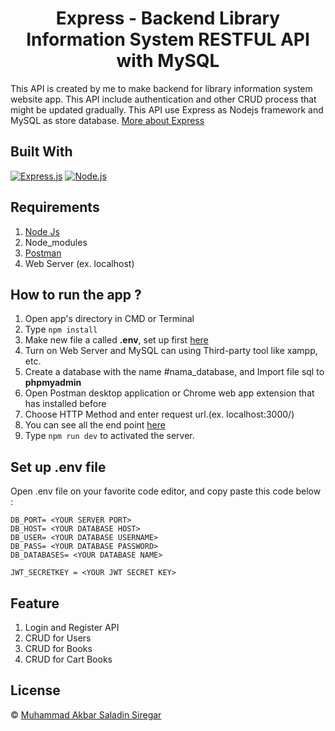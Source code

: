 <h1 align="center">Express - Backend Library Information System RESTFUL API with MySQL</h1>

This API is created by me to make backend for library information system website app. This API include authentication and other CRUD process that might be updated gradually. This API use Express as Nodejs framework and MySQL as store database. [More about Express](https://en.wikipedia.org/wiki/Express.js)

## Built With

[![Express.js](https://img.shields.io/badge/Express.js-4.x-orange.svg?style=rounded-square)](https://expressjs.com/en/starter/installing.html)
[![Node.js](https://img.shields.io/badge/Node.js-v.12.13-green.svg?style=rounded-square)](https://nodejs.org/)


## Requirements

1. <a href="https://nodejs.org/en/download/">Node Js</a>
2. Node_modules
3. <a href="https://www.getpostman.com/">Postman</a>
4. Web Server (ex. localhost)

## How to run the app ?

1. Open app's directory in CMD or Terminal
2. Type `npm install`
3. Make new file a called **.env**, set up first [here](#set-up-env-file)
4. Turn on Web Server and MySQL can using Third-party tool like xampp, etc.
5. Create a database with the name #nama_database, and Import file sql to **phpmyadmin**
6. Open Postman desktop application or Chrome web app extension that has installed before
7. Choose HTTP Method and enter request url.(ex. localhost:3000/)
8. You can see all the end point [here](https://documenter.getpostman.com/view/14780095/VUjSGPn3)
9. Type `npm run dev` to activated the server.

## Set up .env file

Open .env file on your favorite code editor, and copy paste this code below :

```
DB_PORT= <YOUR SERVER PORT>
DB_HOST= <YOUR DATABASE HOST>
DB_USER= <YOUR DATABASE USERNAME>
DB_PASS= <YOUR DATABASE PASSWORD>
DB_DATABASES= <YOUR DATABASE NAME>

JWT_SECRETKEY = <YOUR JWT SECRET KEY>
```

## Feature

1. Login and Register API
2. CRUD for Users
3. CRUD for Books
4. CRUD for Cart Books


## License

© [Muhammad Akbar Saladin Siregar](https://github.com/akbarsaladin36/)

